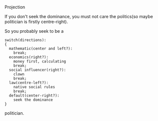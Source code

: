 Projection

If you don't seek the dominance, you must not care the politics(so maybe politician is firstly centre-right).

So you probably seek to be a 
```
switch(directions):
{
  mathematic(center and left?):
    break;
  economics(right?):
    money first, calculating
    break;
  social influencer(right?):
    clown
    break;
  law(centre-left?):
    native social rules
    break;
  default(center-right?):
    seek the dominance
}
```
politician.
